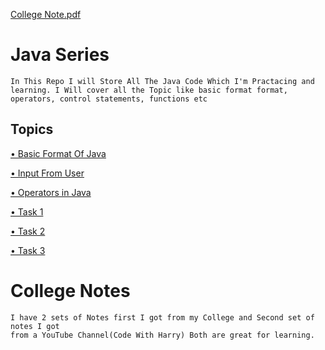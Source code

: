[College Note.pdf](https://github.com/Raunaksplanet/Java-Series/files/12246203/College.Note.pdf)
# Java Series

    In This Repo I will Store All The Java Code Which I'm Practacing and
    learning. I Will cover all the Topic like basic format format,
    operators, control statements, functions etc 


## Topics

[• Basic Format Of Java](https://github.com/Raunaksplanet/Java-Series/blob/main/August/Main.java)

[• Input From User](https://github.com/Raunaksplanet/Java-Series/blob/main/August/UserInput.java)

[• Operators in Java](https://github.com/Raunaksplanet/Java-Series/blob/main/August/Operators.java)

[• Task 1](https://github.com/Raunaksplanet/Java-Series/blob/main/August/Task1.java)

[• Task 2](https://github.com/Raunaksplanet/Java-Series/blob/main/August/Task2.java)

[• Task 3](https://github.com/Raunaksplanet/Java-Series/blob/main/August/sum_3_numbers.java)

# College Notes

    I have 2 sets of Notes first I got from my College and Second set of notes I got
    from a YouTube Channel(Code With Harry) Both are great for learning.
